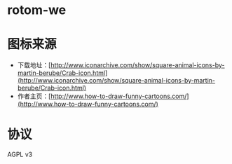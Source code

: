 # rotom-we

# 图标来源

* 下载地址：[http://www.iconarchive.com/show/square-animal-icons-by-martin-berube/Crab-icon.html](http://www.iconarchive.com/show/square-animal-icons-by-martin-berube/Crab-icon.html)
* 作者主页：[http://www.how-to-draw-funny-cartoons.com/](http://www.how-to-draw-funny-cartoons.com/)

# 协议

AGPL v3

